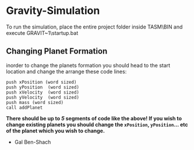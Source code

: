 # Gravity-Simulation
To run the simulation, place the entire project folder inside TASM\BIN and execute GRAVIT~1\startup.bat

## Changing Planet Formation
inorder to change the planets formation you should head to the start location and change the arrange these code lines:

```
push xPosition (word sized)
push yPosition  (word sized)
push xVelocity  (word sized)
push yVelocity  (word sized)
push mass (word sized)
call addPlanet
```

**There should be up to _5_ segments of code like the above! If you wish to change existing planets you should change the `xPosition`, `yPosition`... etc of the planet which you wish to change.**



- Gal Ben-Shach
